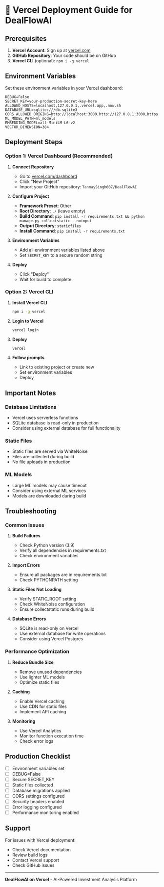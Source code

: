 # 🚀 Vercel Deployment Guide for DealFlowAI

## Prerequisites

1. **Vercel Account**: Sign up at [vercel.com](https://vercel.com)
2. **GitHub Repository**: Your code should be on GitHub
3. **Vercel CLI** (optional): `npm i -g vercel`

## Environment Variables

Set these environment variables in your Vercel dashboard:

```env
DEBUG=False
SECRET_KEY=your-production-secret-key-here
ALLOWED_HOSTS=localhost,127.0.0.1,.vercel.app,.now.sh
DATABASE_URL=sqlite:///db.sqlite3
CORS_ALLOWED_ORIGINS=http://localhost:3000,http://127.0.0.1:3000,https://*.vercel.app,https://*.now.sh
ML_MODEL_PATH=ml_models
EMBEDDING_MODEL=all-MiniLM-L6-v2
VECTOR_DIMENSION=384
```

## Deployment Steps

### Option 1: Vercel Dashboard (Recommended)

1. **Connect Repository**
   - Go to [vercel.com/dashboard](https://vercel.com/dashboard)
   - Click "New Project"
   - Import your GitHub repository: `TanmaySingh007/DealFlowAI`

2. **Configure Project**
   - **Framework Preset**: Other
   - **Root Directory**: `./` (leave empty)
   - **Build Command**: `pip install -r requirements.txt && python manage.py collectstatic --noinput`
   - **Output Directory**: `staticfiles`
   - **Install Command**: `pip install -r requirements.txt`

3. **Environment Variables**
   - Add all environment variables listed above
   - Set `SECRET_KEY` to a secure random string

4. **Deploy**
   - Click "Deploy"
   - Wait for build to complete

### Option 2: Vercel CLI

1. **Install Vercel CLI**
   ```bash
   npm i -g vercel
   ```

2. **Login to Vercel**
   ```bash
   vercel login
   ```

3. **Deploy**
   ```bash
   vercel
   ```

4. **Follow prompts**
   - Link to existing project or create new
   - Set environment variables
   - Deploy

## Important Notes

### Database Limitations
- Vercel uses serverless functions
- SQLite database is read-only in production
- Consider using external database for full functionality

### Static Files
- Static files are served via WhiteNoise
- Files are collected during build
- No file uploads in production

### ML Models
- Large ML models may cause timeout
- Consider using external ML services
- Models are downloaded during build

## Troubleshooting

### Common Issues

1. **Build Failures**
   - Check Python version (3.9)
   - Verify all dependencies in requirements.txt
   - Check environment variables

2. **Import Errors**
   - Ensure all packages are in requirements.txt
   - Check PYTHONPATH setting

3. **Static Files Not Loading**
   - Verify STATIC_ROOT setting
   - Check WhiteNoise configuration
   - Ensure collectstatic runs during build

4. **Database Errors**
   - SQLite is read-only on Vercel
   - Use external database for write operations
   - Consider using Vercel Postgres

### Performance Optimization

1. **Reduce Bundle Size**
   - Remove unused dependencies
   - Use lighter ML models
   - Optimize static files

2. **Caching**
   - Enable Vercel caching
   - Use CDN for static files
   - Implement API caching

3. **Monitoring**
   - Use Vercel Analytics
   - Monitor function execution time
   - Check error logs

## Production Checklist

- [ ] Environment variables set
- [ ] DEBUG=False
- [ ] Secure SECRET_KEY
- [ ] Static files collected
- [ ] Database migrations applied
- [ ] CORS settings configured
- [ ] Security headers enabled
- [ ] Error logging configured
- [ ] Performance monitoring enabled

## Support

For issues with Vercel deployment:
- Check Vercel documentation
- Review build logs
- Contact Vercel support
- Check GitHub issues

---

**DealFlowAI on Vercel** - AI-Powered Investment Analysis Platform 